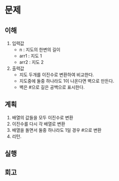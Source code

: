 # 문제

## 이해

1. 입력값
    - n : 지도의 한변의 길이
    - arr1 : 지도 1
    - arr2 : 지도 2
2. 출력값
    - 지도 두개를 이진수로 변환하여 비교한다.
    - 지도중에 둘중 하나라도 1이 나온다면 벽으로 만든다.
    - 벽은 #으로 길은 공백으로 표시한다.

## 계획

1. 배열의 값들을 모두 이진수로 변환
2. 이진수를 다시 각 배열로 변환
3. 배열을 돌면서 둘중 하나라도 1일 경우 #으로 변환
4. 리턴.

## 실행

## 회고
